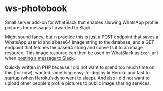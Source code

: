 # ws-photobook

Small server add-on for WhatSlack that enables showing WhatsApp profile pictures for messages forwarded to Slack.

Might sound fancy, but in practice this is just a POST endpoint that saves a WhatsApp user id and a base64 image string to the database, and a GET endpoint that fetches the base64 string and converts it to an image resource. This image resource can then be used by WhatSlack  as `icon_url` when [posting a message to Slack](https://api.slack.com/methods/chat.postMessage).

Quickly written in PHP because I did not want to spend too much time on this (for now), wanted something easy-to-deploy to Heroku and fast to startup (when Heroku's dyno went to sleep). And also I did not want to upload other people's profile pictures to public image sharing services.
